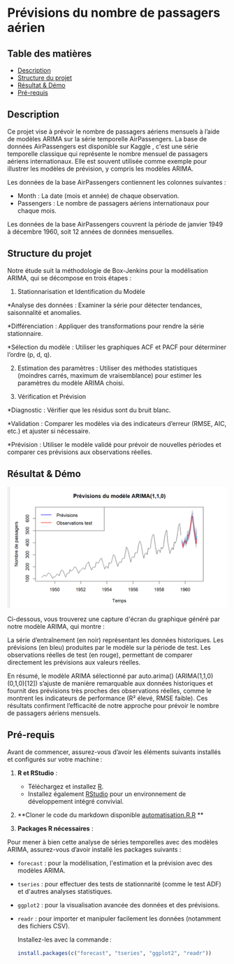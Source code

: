 # Prévisions du nombre de passagers aérien

## Table des matières 

- [Description](#description)
- [Structure du projet](#structure)
- [Résultat & Démo](#Résultat&Démo)
- [Pré-requis](#pré-requis)

## Description


Ce projet vise à prévoir le nombre de passagers aériens mensuels à l’aide de modèles ARIMA sur la série temporelle AirPassengers. La base de données AirPassengers  est disponible sur Kaggle , c'est une série temporelle classique qui représente le nombre mensuel de passagers aériens internationaux. Elle est souvent utilisée comme exemple pour illustrer les modèles de prévision, y compris les modèles ARIMA.

Les données de la base AirPassengers contiennent les colonnes suivantes :

* Month : La date (mois et année) de chaque observation.
* Passengers : Le nombre de passagers aériens internationaux pour chaque mois.

Les données de la base AirPassengers couvrent la période de janvier 1949 à décembre 1960, soit 12 années de données mensuelles.


## Structure du projet

Notre étude suit la méthodologie de Box-Jenkins pour la modélisation ARIMA, qui se décompose en trois étapes :

1. Stationnarisation et Identification du Modèle

*Analyse des données : Examiner la série pour détecter tendances, saisonnalité et anomalies.

*Différenciation : Appliquer des transformations pour rendre la série stationnaire.

*Sélection du modèle : Utiliser les graphiques ACF et PACF pour déterminer l’ordre (p, d, q).


2. Estimation des paramètres : Utiliser des méthodes statistiques (moindres carrés, maximum de vraisemblance) pour estimer les paramètres du modèle ARIMA choisi.

3. Vérification et Prévision

*Diagnostic : Vérifier que les résidus sont du bruit blanc.

*Validation : Comparer les modèles via des indicateurs d’erreur (RMSE, AIC, etc.) et ajuster si nécessaire.

*Prévision : Utiliser le modèle validé pour prévoir de nouvelles périodes et comparer ces prévisions aux observations réelles.




## Résultat & Démo

![](Prévision_TS.png)

Ci-dessous, vous trouverez une capture d'écran du graphique généré par notre modèle ARIMA, qui montre :

La série d’entraînement (en noir) représentant les données historiques.
Les prévisions (en bleu) produites par le modèle sur la période de test.
Les observations réelles de test (en rouge), permettant de comparer directement les prévisions aux valeurs réelles.

En résumé, le modèle ARIMA sélectionné par auto.arima() (ARIMA(1,1,0)(0,1,0)[12]) s’ajuste de manière remarquable aux données historiques et fournit des prévisions très proches des observations réelles, comme le montrent les indicateurs de performance (R² élevé, RMSE faible). Ces résultats confirment l’efficacité de notre approche pour prévoir le nombre de passagers aériens mensuels.



## Pré-requis

Avant de commencer, assurez-vous d’avoir les éléments suivants installés et configurés sur votre machine :

1. **R et RStudio** :  
   - Téléchargez et installez [R](https://cran.r-project.org/).  
   - Installez également [RStudio](https://posit.co/download/rstudio/) pour un environnement de développement intégré convivial.
  
2. **Cloner le code du markdown disponible [automatisation.R.R](automatisation.R.R) ** 

3. **Packages R nécessaires** :  

Pour mener à bien cette analyse de séries temporelles avec des modèles ARIMA, assurez-vous d’avoir installé les packages suivants :

- `forecast` : pour la modélisation, l'estimation et la prévision avec des modèles ARIMA.
- `tseries` : pour effectuer des tests de stationnarité (comme le test ADF) et d'autres analyses statistiques.
- `ggplot2` : pour la visualisation avancée des données et des prévisions.
- `readr` : pour importer et manipuler facilement les données (notamment des fichiers CSV).

   Installez-les avec la commande :
   ```R
   install.packages(c("forecast", "tseries", "ggplot2", "readr"))
